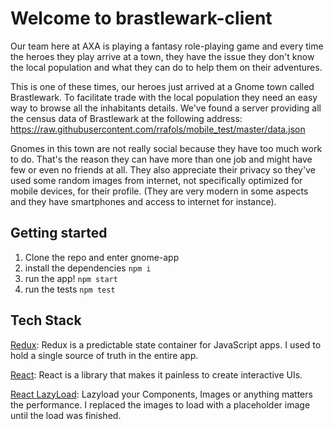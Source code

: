 # Welcome to brastlewark-client

Our team here at AXA is playing a fantasy role-playing game and every time the
heroes they play arrive at a town, they have the issue they don't know the local
population and what they can do to help them on their adventures.

This is one of these times, our heroes just arrived at a Gnome town called
Brastlewark. To facilitate trade with the local population they need an easy way to
browse all the inhabitants details. We've found a server providing all the census data
of Brastlewark at the following address:
https://raw.githubusercontent.com/rrafols/mobile_test/master/data.json

Gnomes in this town are not really social because they have too much work to do.
That's the reason they can have more than one job and might have few or even no
friends at all. They also appreciate their privacy so they've used some random
images from internet, not specifically optimized for mobile devices, for their profile.
(They are very modern in some aspects and they have smartphones and access to
internet for instance).

## Getting started

1. Clone the repo and enter gnome-app
2. install the dependencies `npm i`
3. run the app! `npm start`
4. run the tests `npm test`

## Tech Stack

[Redux](https://redux.js.org/): Redux is a predictable state container for JavaScript apps. I used to hold a single source of truth in the entire app.

[React](http://reactjs.org): React is a library that makes it painless to create interactive UIs.

[React LazyLoad](https://www.npmjs.com/package/react-lazyload): Lazyload your Components, Images or anything matters the performance. I replaced the images to load with a placeholder image until the load was finished.
